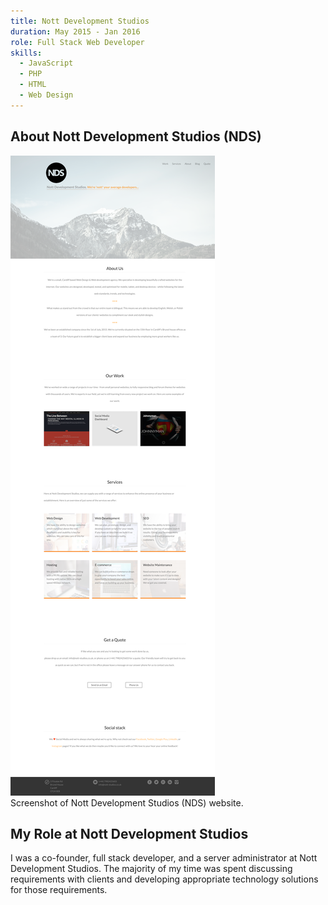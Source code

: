 ```yaml
---
title: Nott Development Studios
duration: May 2015 - Jan 2016
role: Full Stack Web Developer
skills:
  - JavaScript
  - PHP
  - HTML
  - Web Design
---
```


## About Nott Development Studios (NDS)


<div class="card mb-3">
    <img class="card-img-top" src = "/static/img/nott-development-studios.png"/>
    <div class="card-body bg-light">
        <div class="card-text">Screenshot of Nott Development Studios (NDS) website.</div>
    </div>
</div>

## My Role at Nott Development Studios
I was a co-founder, full stack developer, and a server administrator at Nott Development Studios. The majority of my time was spent discussing requirements with clients and developing appropriate technology solutions for those requirements.
